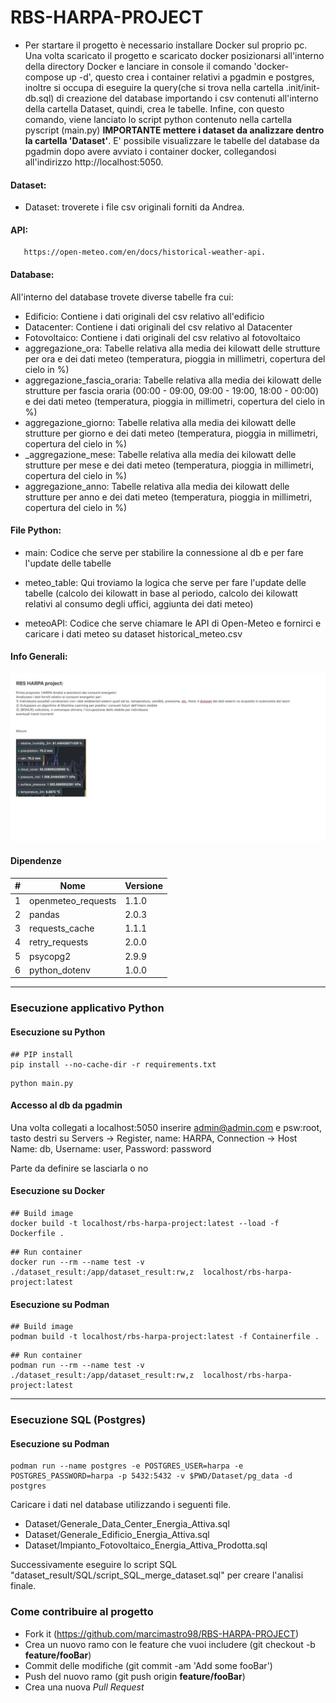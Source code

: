 # RBS-HARPA-PROJECT
- Per startare il progetto è necessario installare Docker sul proprio pc. Una volta scaricato il progetto e scaricato docker posizionarsi all'interno della directory Docker e lanciare in console il comando 'docker-compose up -d', questo crea i container relativi a pgadmin e postgres, inoltre si occupa di eseguire la query(che si trova nella cartella .init/init-db.sql) di creazione del database importando i csv contenuti all'interno della cartella Dataset, quindi, crea le tabelle. Infine, con questo comando, viene lanciato lo script python contenuto nella cartella pyscript (main.py) <b>IMPORTANTE mettere i dataset da analizzare dentro la cartella 'Dataset'</b>. E' possibile visualizzare le tabelle del database da pgadmin dopo avere avviato i container docker, collegandosi all'indirizzo http://localhost:5050.


#### Dataset:

- Dataset: troverete i file csv originali forniti da Andrea.

#### API:

 ``````
    https://open-meteo.com/en/docs/historical-weather-api. 
``````
#### Database:
All'interno del database trovete diverse tabelle fra cui:
- Edificio: Contiene i dati originali del csv relativo all'edificio
- Datacenter: Contiene i dati originali del csv relativo al Datacenter
- Fotovoltaico: Contiene i dati originali del csv relativo al fotovoltaico
- aggregazione_ora: Tabelle relativa alla media dei kilowatt delle strutture per ora e dei dati meteo (temperatura, pioggia in millimetri, copertura del cielo in %)
- aggregazione_fascia_oraria: Tabelle relativa alla media dei kilowatt delle strutture per fascia oraria (00:00 - 09:00, 09:00 - 19:00, 18:00 - 00:00) e dei dati meteo (temperatura, pioggia in millimetri, copertura del cielo in %)
- aggregazione_giorno: Tabelle relativa alla media dei kilowatt delle strutture per giorno e dei dati meteo (temperatura, pioggia in millimetri, copertura del cielo in %)
- _aggregazione_mese: Tabelle relativa alla media dei kilowatt delle strutture per mese e dei dati meteo (temperatura, pioggia in millimetri, copertura del cielo in %)
- aggregazione_anno: Tabelle relativa alla media dei kilowatt delle strutture per anno e dei dati meteo (temperatura, pioggia in millimetri, copertura del cielo in %)


#### File Python:

- main: Codice che serve per stabilire la connessione al db e per fare l'update delle tabelle 

- meteo_table: Qui troviamo la logica che serve per fare l'update delle tabelle (calcolo dei kilowatt in base al periodo, calcolo dei kilowatt relativi al consumo degli uffici, aggiunta dei dati meteo)

- meteoAPI: Codice che serve chiamare le API di Open-Meteo e fornirci e caricare i dati meteo su dataset historical_meteo.csv


#### Info Generali:

![img.png](img.png)

#### Dipendenze 

| # | Nome               | Versione | 
|---|--------------------|----------|
| 1 | openmeteo_requests | 1.1.0    | 
| 2 | pandas             | 2.0.3    | 
| 3 | requests_cache     | 1.1.1    |
| 4 | retry_requests     | 2.0.0    |
| 5 | psycopg2           | 2.9.9    |
| 6 | python_dotenv      | 1.0.0    |



---

### Esecuzione applicativo Python

#### Esecuzione su Python 

````
## PIP install
pip install --no-cache-dir -r requirements.txt
````

````
python main.py
````
#### Accesso al db da pgadmin
Una volta collegati a localhost:5050 inserire admin@admin.com e psw:root, tasto destri su Servers -> Register, name: HARPA, Connection -> Host Name: db, Username: user, Password: password



Parte da definire se lasciarla o no 
#### Esecuzione su Docker

````
## Build image
docker build -t localhost/rbs-harpa-project:latest --load -f Dockerfile .
````

````
## Run container
docker run --rm --name test -v ./dataset_result:/app/dataset_result:rw,z  localhost/rbs-harpa-project:latest 
````


#### Esecuzione su Podman

````
## Build image
podman build -t localhost/rbs-harpa-project:latest -f Containerfile .
````

````
## Run container
podman run --rm --name test -v ./dataset_result:/app/dataset_result:rw,z  localhost/rbs-harpa-project:latest 
````
---

### Esecuzione  SQL (Postgres)

#### Esecuzione su Podman

````
podman run --name postgres -e POSTGRES_USER=harpa -e POSTGRES_PASSWORD=harpa -p 5432:5432 -v $PWD/Dataset/pg_data -d postgres
````
Caricare i dati nel database utilizzando i seguenti file.

- Dataset/Generale_Data_Center_Energia_Attiva.sql
- Dataset/Generale_Edificio_Energia_Attiva.sql
- Dataset/Impianto_Fotovoltaico_Energia_Attiva_Prodotta.sql

Successivamente eseguire lo script SQL "dataset_result/SQL/script_SQL_merge_dataset.sql" per creare l'analisi finale.

### Come contribuire al progetto

 - Fork it (https://github.com/marcimastro98/RBS-HARPA-PROJECT)
 - Crea un nuovo ramo con le feature che vuoi includere (git checkout -b **feature/fooBar**)
 - Commit delle modifiche (git commit -am 'Add some fooBar')
 - Push del nuovo ramo (git push origin **feature/fooBar**)
 - Crea una nuova *Pull Request*
